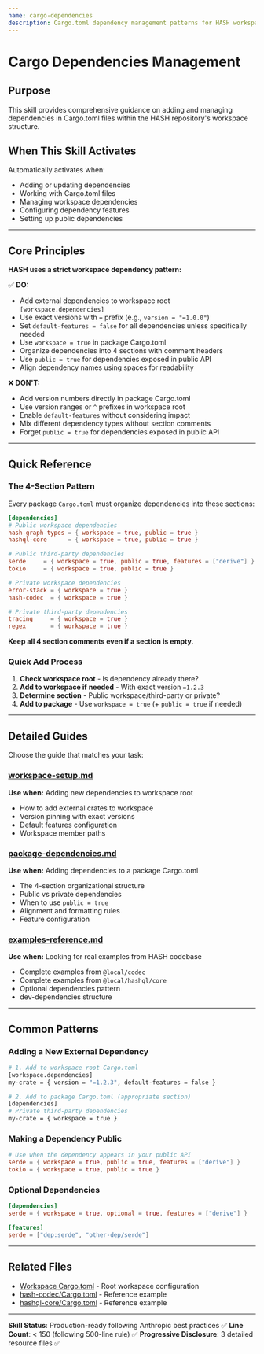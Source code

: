 ```yaml
---
name: cargo-dependencies
description: Cargo.toml dependency management patterns for HASH workspace. Use when adding dependencies, managing workspace dependencies, organizing Cargo.toml sections, setting version pinning, configuring default features, or working with public dependencies.
---
```


# Cargo Dependencies Management

## Purpose

This skill provides comprehensive guidance on adding and managing dependencies in Cargo.toml files within the HASH repository's workspace structure.

## When This Skill Activates

Automatically activates when:

- Adding or updating dependencies
- Working with Cargo.toml files
- Managing workspace dependencies
- Configuring dependency features
- Setting up public dependencies

---

## Core Principles

**HASH uses a strict workspace dependency pattern:**

✅ **DO:**

- Add external dependencies to workspace root `[workspace.dependencies]`
- Use exact versions with `=` prefix (e.g., `version = "=1.0.0"`)
- Set `default-features = false` for all dependencies unless specifically needed
- Use `workspace = true` in package Cargo.toml
- Organize dependencies into 4 sections with comment headers
- Use `public = true` for dependencies exposed in public API
- Align dependency names using spaces for readability

❌ **DON'T:**

- Add version numbers directly in package Cargo.toml
- Use version ranges or `^` prefixes in workspace root
- Enable `default-features` without considering impact
- Mix different dependency types without section comments
- Forget `public = true` for dependencies exposed in public API

---

## Quick Reference

### The 4-Section Pattern

Every package `Cargo.toml` must organize dependencies into these sections:

```toml
[dependencies]
# Public workspace dependencies
hash-graph-types = { workspace = true, public = true }
hashql-core      = { workspace = true, public = true }

# Public third-party dependencies
serde     = { workspace = true, public = true, features = ["derive"] }
tokio     = { workspace = true, public = true }

# Private workspace dependencies
error-stack = { workspace = true }
hash-codec  = { workspace = true }

# Private third-party dependencies
tracing     = { workspace = true }
regex       = { workspace = true }
```

**Keep all 4 section comments even if a section is empty.**

### Quick Add Process

1. **Check workspace root** - Is dependency already there?
2. **Add to workspace if needed** - With exact version `=1.2.3`
3. **Determine section** - Public workspace/third-party or private?
4. **Add to package** - Use `workspace = true` (+ `public = true` if needed)

---

## Detailed Guides

Choose the guide that matches your task:

### [workspace-setup.md](resources/workspace-setup.md)

**Use when:** Adding new dependencies to workspace root

- How to add external crates to workspace
- Version pinning with exact versions
- Default features configuration
- Workspace member paths

### [package-dependencies.md](resources/package-dependencies.md)

**Use when:** Adding dependencies to a package Cargo.toml

- The 4-section organizational structure
- Public vs private dependencies
- When to use `public = true`
- Alignment and formatting rules
- Feature configuration

### [examples-reference.md](resources/examples-reference.md)

**Use when:** Looking for real examples from HASH codebase

- Complete examples from `@local/codec`
- Complete examples from `@local/hashql/core`
- Optional dependencies pattern
- dev-dependencies structure

---

## Common Patterns

### Adding a New External Dependency

```bash
# 1. Add to workspace root Cargo.toml
[workspace.dependencies]
my-crate = { version = "=1.2.3", default-features = false }

# 2. Add to package Cargo.toml (appropriate section)
[dependencies]
# Private third-party dependencies
my-crate = { workspace = true }
```

### Making a Dependency Public

```toml
# Use when the dependency appears in your public API
serde = { workspace = true, public = true, features = ["derive"] }
tokio = { workspace = true, public = true }
```

### Optional Dependencies

```toml
[dependencies]
serde = { workspace = true, optional = true, features = ["derive"] }

[features]
serde = ["dep:serde", "other-dep/serde"]
```

---

## Related Files

- [Workspace Cargo.toml](../../../Cargo.toml) - Root workspace configuration
- [hash-codec/Cargo.toml](../../../libs/@local/codec/Cargo.toml) - Reference example
- [hashql-core/Cargo.toml](../../../libs/@local/hashql/core/Cargo.toml) - Reference example

---

**Skill Status**: Production-ready following Anthropic best practices ✅
**Line Count**: < 150 (following 500-line rule) ✅
**Progressive Disclosure**: 3 detailed resource files ✅
